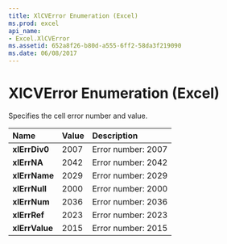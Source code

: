 ```yaml
---
title: XlCVError Enumeration (Excel)
ms.prod: excel
api_name:
- Excel.XlCVError
ms.assetid: 652a8f26-b80d-a555-6ff2-58da3f219090
ms.date: 06/08/2017
---
```



# XlCVError Enumeration (Excel)

Specifies the cell error number and value.



|**Name**|**Value**|**Description**|
|:-----|:-----|:-----|
| **xlErrDiv0**|2007|Error number: 2007|
| **xlErrNA**|2042|Error number: 2042|
| **xlErrName**|2029|Error number: 2029|
| **xlErrNull**|2000|Error number: 2000|
| **xlErrNum**|2036|Error number: 2036|
| **xlErrRef**|2023|Error number: 2023|
| **xlErrValue**|2015|Error number: 2015|

